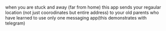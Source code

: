 when you are stuck and away (far from home)
this app sends your regaular location (not just coorodinates but entire address)
to your old parents who have learned to use only one messaging app(this demonstrates with telegram)
